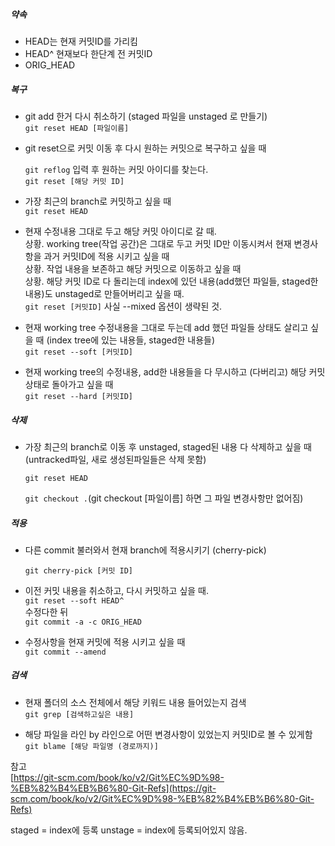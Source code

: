 ##### 약속

-   HEAD는 현재 커밋ID를 가리킴
-   HEAD^ 현재보다 한단계 전 커밋ID
-   ORIG\_HEAD

##### 복구

-   git add 한거 다시 취소하기 (staged 파일을 unstaged 로 만들기)  
    `git reset HEAD [파일이름]`
    
-   git reset으로 커밋 이동 후 다시 원하는 커밋으로 복구하고 싶을 때
    
    `git reflog` 입력 후 원하는 커밋 아이디를 찾는다.  
    `git reset [해당 커밋 ID]`
    
-   가장 최근의 branch로 커밋하고 싶을 때  
    `git reset HEAD`
    
-   현재 수정내용 그대로 두고 해당 커밋 아이디로 갈 때.  
    상황. working tree(작업 공간)은 그대로 두고 커밋 ID만 이동시켜서 현재 변경사항을 과거 커밋ID에 적용 시키고 싶을 때  
    상황. 작업 내용을 보존하고 해당 커밋으로 이동하고 싶을 때  
    상황. 해당 커밋 ID로 다 돌리는데 index에 있던 내용(add했던 파일들, staged한 내용)도 unstaged로 만들어버리고 싶을 때.  
    `git reset [커밋ID]` 사실 --mixed 옵션이 생략된 것.
    
-   현재 working tree 수정내용을 그대로 두는데 add 했던 파일들 상태도 살리고 싶을 때 (index tree에 있는 내용들, staged한 내용들)  
    `git reset --soft [커밋ID]`
    
-   현재 working tree의 수정내용, add한 내용들을 다 무시하고 (다버리고) 해당 커밋상태로 돌아가고 싶을 때  
    `git reset --hard [커밋ID]`
    

##### 삭제

-   가장 최근의 branch로 이동 후 unstaged, staged된 내용 다 삭제하고 싶을 때 (untracked파일, 새로 생성된파일들은 삭제 못함)
    
    `git reset HEAD`
    
    `git checkout .`(git checkout \[파일이름\] 하면 그 파일 변경사항만 없어짐)
    

##### 적용

-   다른 commit 불러와서 현재 branch에 적용시키기 (cherry-pick)
    
    `git cherry-pick [커밋 ID]`
    
-   이전 커밋 내용을 취소하고, 다시 커밋하고 싶을 때.  
    `git reset --soft HEAD^`  
    수정다한 뒤  
    `git commit -a -c ORIG_HEAD`
    
-   수정사항을 현재 커밋에 적용 시키고 싶을 때  
    `git commit --amend`
    

##### 검색

-   현재 폴더의 소스 전체에서 해당 키워드 내용 들어있는지 검색  
    `git grep [검색하고싶은 내용]`
    
-   해당 파일을 라인 by 라인으로 어떤 변경사항이 있었는지 커밋ID로 볼 수 있게함  
    `git blame [해당 파일명 (경로까지)]`
    

참고  
[https://git-scm.com/book/ko/v2/Git%EC%9D%98-%EB%82%B4%EB%B6%80-Git-Refs](https://git-scm.com/book/ko/v2/Git%EC%9D%98-%EB%82%B4%EB%B6%80-Git-Refs)


staged = index에 등록
unstage = index에 등록되어있지 않음.
